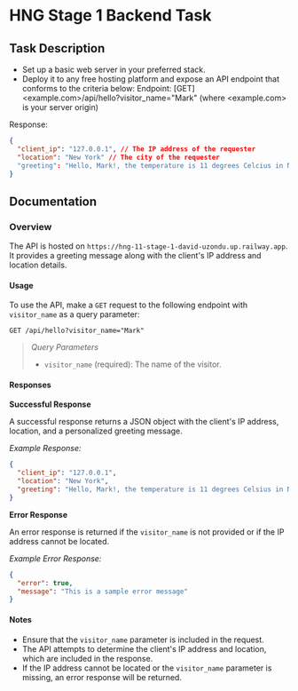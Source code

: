 # HNG Stage 1 Backend Task

## Task Description

- Set up a basic web server in your preferred stack.
- Deploy it to any free hosting platform and expose an API endpoint that conforms to the criteria below:
  Endpoint: [GET] <example.com>/api/hello?visitor_name="Mark" (where <example.com> is your server origin)

Response:

```json
{
  "client_ip": "127.0.0.1", // The IP address of the requester
  "location": "New York" // The city of the requester
  "greeting": "Hello, Mark!, the temperature is 11 degrees Celcius in New York"
}
```

## Documentation

### Overview

The API is hosted on `https://hng-11-stage-1-david-uzondu.up.railway.app`. It provides a greeting message along with the client's IP address and location details.

#### Usage

To use the API, make a `GET` request to the following endpoint with `visitor_name` as a query parameter:

```
GET /api/hello?visitor_name="Mark"
```
> *Query Parameters*
> - `visitor_name` (required): The name of the visitor.

#### Responses

**Successful Response**

A successful response returns a JSON object with the client's IP address, location, and a personalized greeting message. 

_Example Response:_

```json
{
  "client_ip": "127.0.0.1", 
  "location": "New York",
  "greeting": "Hello, Mark!, the temperature is 11 degrees Celsius in New York"
}
```

**Error Response**

An error response is returned if the `visitor_name` is not provided or if the IP address cannot be located.

_Example Error Response:_

```json
{
  "error": true,
  "message": "This is a sample error message"
}
```

#### Notes

- Ensure that the `visitor_name` parameter is included in the request.
- The API attempts to determine the client's IP address and location, which are included in the response.
- If the IP address cannot be located or the `visitor_name` parameter is missing, an error response will be returned.
